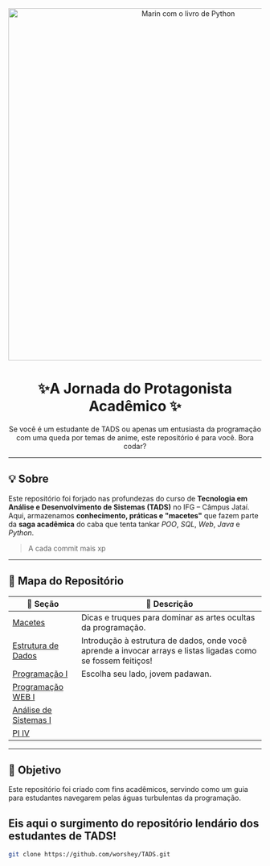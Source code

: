 <div align="center">
  <img src="Marin_Kitagawa_automate_the_boring_stuff_with_python.png" width="700" alt="Marin com o livro de Python"/>
  <h1>✨A Jornada do Protagonista Acadêmico ✨</h1>
  <p>Se você é um estudante de TADS ou apenas um entusiasta da programação com uma queda por temas de anime, este repositório é para você. Bora codar? </p>
</div>

---

## 💡 Sobre

Este repositório foi forjado nas profundezas do curso de **Tecnologia em Análise e Desenvolvimento de Sistemas (TADS)** no IFG – Câmpus Jataí. Aqui, armazenamos **conhecimento, práticas e "macetes"** que fazem parte da **saga acadêmica** do caba que tenta tankar *POO*, *SQL*, *Web*, *Java* e *Python*.
>A cada commit mais xp

---

## 🧭 Mapa do Repositório

| 🌟 Seção | 💬 Descrição |
|--------|-------------|
| [Macetes](https://github.com/worshey/TADS/tree/main/Macetes) | Dicas e truques para dominar as artes ocultas da programação.
| [Estrutura de Dados](https://github.com/worshey/TADS/tree/main/Estrutura%20de%20Dados) | Introdução à estrutura de dados, onde você aprende a invocar arrays e listas ligadas como se fossem feitiços!
| [Programação I](https://github.com/worshey/TADS/tree/main/Programa%C3%A7%C3%A3o%20I/primeiroProjeto/primeiroCodigo) | Escolha seu lado, jovem padawan.
| [Programação WEB I](https://github.com/worshey/TADS/tree/main/Programa%C3%A7%C3%A3o%20I/primeiroProjeto/primeiroCodigo) |
|[Análise de Sistemas I](https://github.com/worshey/TADS/tree/main/An%C3%A1lise%20de%20Sistemas%20I) |
|[PI IV](https://github.com/worshey/TADS/tree/main/PI%20IV) |

---



## 🎯 Objetivo

Este repositório foi criado com fins acadêmicos, servindo como um guia para estudantes navegarem pelas águas turbulentas da programação.

Eis aqui o surgimento do repositório lendário dos estudantes de TADS!
---


```bash
git clone https://github.com/worshey/TADS.git
